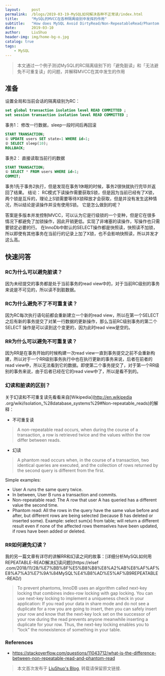 ```yaml
---
layout:     post
permalink:  /blogs/2019-03-19-MySQL如何解决各种不正常读/index.html
title:      "MySQL的MVCC在各种隔离级别中发挥的作用"
subtitle:   "How does MySQL Avoid DirtyRead/Non-RepeatableRead/Phantom Read"
date:       2019-03-10
author:     LiuShuo
header-img: img/home-bg-o.jpg
catalog: true
tags:
    - MySQL
---
```

    
> 本文通过一个例子测试MySQL的RC隔离级别下的「避免脏读」和「无法避免不可重复读」的问题，并解释MVCC在其中发生的作用

## 准备
设置全局和当前会话的隔离级别为RC：
```sql
set global transaction isolation level READ COMMITTED ;
set session transaction isolation level READ COMMITTED ; 
```
事务1：
修改一行数据，sleep一段时间后再回滚
```sql
START TRANSACTION;
① UPDATE users SET state=1 WHERE id=1;
② SELECT sleep(10);
ROLLBACK;
```
事务2：
直接读取当前行的数据
```sql
START TRANSACTION;
① SELECT * FROM users WHERE id=1;
COMMIT;
```
事务1先于事务2执行，但是发现在事务1休眠的时候，事务2很快就执行完毕并返回了结果。
结论：
RC模式下读操作需要获取S锁，但是因为当前已经有了X锁，两个锁是互斥的，理论上S锁需要等待X锁释放才会获取，但是并没有发生这种情况，所以结论是读操作并没有使用S锁。
它是怎么做到的呢？

答案是多版本并发控制MVCC，可以认为它是行级锁的一个变种，但是它在很多情况下都避免了加锁操作，因此开销更低。实现了非堵塞的读操作，写操作也只需要锁定必要的行。
在InnoDb中默认的SELECT操作都是快照读，快照读不加锁，所以即使有其他事务在当前行的记录上加了X锁，也不会影响快照读，所以并发才这么高。

## 快速问答
### RC为什么可以避免脏读？
因为未经提交的事务都是处于当前事务的read view中的，对于当前RC级别的事务来说是不可见的，所以读不到脏数据。

### RC为什么避免不了不可重复读？
因为RC每次执行语句前都会重新建立一个新的read view，所以在第一个SELECT之后有新的事务提交了对某一行数据的更新操作，那么当前RC级别事务的第二个SELECT
操作是可以读到这个变更的，因为此时read view是空的。

### RR为什么可以避免不可重复读？
因为RR是在事务开始的时候构建一次read view一直到事务提交之前不会重新构建，所以对于一个RR级别事务执行中也在执行更新的事务来说，后者在前者的read 
view中，所以无法看到它的数据。即使第二个事务提交了，对于第一个RR级别的事务来说，由于后者已经在它的read view中了，所以是看不到的。

### 幻读和脏读的区别？
关于幻读和不可重复读先看看来自[Wikipedia](http://en.wikipedia
.org/wiki/Isolation_%28database_systems%29#Non-repeatable_reads)的解释：
- 不可重复读
> A non-repeatable read occurs, when during the course of a transaction, a row is retrieved twice and the values within the row differ between reads.

- 幻读
> A phantom read occurs when, in the course of a transaction, two identical queries are executed, and the collection of rows returned by the second query is different from the first.
  
Simple examples:
- User A runs the same query twice.
- In between, User B runs a transaction and commits.
- Non-repeatable read: The A row that user A has queried has a different value the second time.
- Phantom read: All the rows in the query have the same value before and after, but different 
rows are being selected (because B has deleted or inserted some). Example: select sum(x) from table; will return a different result even if none of the affected rows themselves have been updated, if rows have been added or deleted.

### RR如何避免幻读？
我的另一篇文章有详尽的讲解RR和幻读之间的故事：[详细分析MySQL如何用REPEATABLE-READ解决幻读问题](https://elsef
.com/2018/11/28/%E7%BB%8F%E5%B8%B8%E8%A2%AB%E8%AF%AF%E8%A7%A3%E7%9A%84MySQL%E4%B8%AD%E5%AF%B9REPEATABLE-READ/)
> To prevent phantoms, InnoDB uses an algorithm called next-key locking that combines index-row 
locking with gap locking. You can use next-key locking to implement a uniqueness check in your application: If you read your data in share mode and do not see a duplicate for a row you are going to insert, then you can safely insert your row and know that the next-key lock set on the successor of your row during the read prevents anyone meanwhile inserting a duplicate for your row. Thus, the next-key locking enables you to “lock” the nonexistence of something in your table.


### References
- https://stackoverflow.com/questions/11043712/what-is-the-difference-between-non-repeatable-read-and-phantom-read

> 本文首次发布于 [LiuShuo's Blog](https://liushuo.me), 
转载请保留原文链接.
